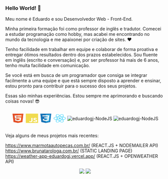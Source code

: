 ### Hello World! 👋

Meu nome é Eduardo e sou Desenvolvedor Web - Front-End.

Minha primeira formação foi como professor de inglês e tradutor. Comecei a estudar programação como hobby, mas acabei me encontrando no mundo da tecnologia e me apaixonei por criação de sites. ❤

Tenho facilidade em trabalhar em equipe e colaborar de forma proativa e entregar ótimos resultados dentro dos prazos estabelecidos. Sou fluente em inglês (escrito e conversação) e, por ser professor há mais de 6 anos, tenho muita facilidade em comunicação.

Se você está em busca de um programador que consiga se integrar facilmente a uma equipe e que está sempre disposto a aprender e ensinar, estou pronto para contribuir para o sucesso dos seus projetos.

Essas são minhas experiências. Estou sempre me aprimorando e buscando coisas novas! 😎

<div align="center" style="display: inline_block"><br>
  <img align="center" alt="eduardogj-HTML" height="30" width="40" src="https://raw.githubusercontent.com/devicons/devicon/master/icons/html5/html5-original.svg">
  <img align="center" alt="eduardogj-Js" height="30" width="40" src="https://raw.githubusercontent.com/devicons/devicon/master/icons/javascript/javascript-plain.svg">
  <img align="center" alt="eduardogj-CSS" height="30" width="40" src="https://raw.githubusercontent.com/devicons/devicon/master/icons/css3/css3-original.svg">
  <img align="center" alt="eduardogj-NodeJS" height="30" width="40" src="https://raw.githubusercontent.com/devicons/devicon/master/icons/react/react-original.svg" />
  <img align="center" alt="eduardogj-NodeJS" height="30" width="40" src="https://camo.githubusercontent.com/26901b819fb10ef4e2c652aa40e24775247664d84a7597bebb66898a24dddedd/68747470733a2f2f63646e2e6a7364656c6976722e6e65742f67682f64657669636f6e732f64657669636f6e2f69636f6e732f736173732f736173732d6f726967696e616c2e737667" />
  <img align="center" alt="eduardogj-NodeJS" height="30" width="40" src="https://cdn.jsdelivr.net/gh/devicons/devicon/icons/nodejs/nodejs-original.svg" />
</div>

<br/>

Veja alguns de meus projetos mais recentes:

https://www.marmotaautopecas.com.br/  (REACT.JS + NODEMAILER API)
<br/>
https://www.brunatarologa.com.br/   (STATIC LANDING PAGE)
<br/>
https://weather-app-eduardogj.vercel.app/   (REACT.JS + OPENWEATHER API)


<div align="center">
  <a href = "mailto:eduardogjnr@gmail.com"><img src="https://img.shields.io/badge/-Gmail-%23333?style=for-the-badge&logo=gmail&logoColor=white" target="_blank"></a>
  <a href="https://www.linkedin.com/in/devedugjnr/" target="_blank"><img src="https://img.shields.io/badge/-LinkedIn-%230077B5?style=for-the-badge&logo=linkedin&logoColor=white" target="_blank"></a>
</div>
